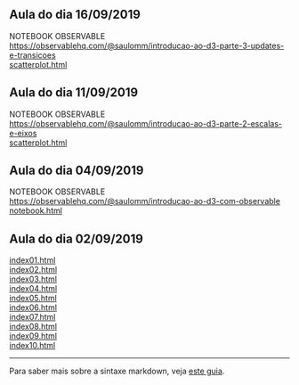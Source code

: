 ## Aula do dia 16/09/2019
NOTEBOOK OBSERVABLE  
https://observablehq.com/@saulomm/introducao-ao-d3-parte-3-updates-e-transicoes    
[scatterplot.html](d3_update/scatterplot.html)<br>  

## Aula do dia 11/09/2019
NOTEBOOK OBSERVABLE  
https://observablehq.com/@saulomm/introducao-ao-d3-parte-2-escalas-e-eixos   
[scatterplot.html](d3_scale/scatterplot.html)<br>  

## Aula do dia 04/09/2019
NOTEBOOK OBSERVABLE  
https://observablehq.com/@saulomm/introducao-ao-d3-com-observable  
[notebook.html](d3_intro/notebook.html)<br>  

## Aula do dia 02/09/2019

[index01.html](basic/index01.html)<br>
[index02.html](basic/index02.html)<br>
[index03.html](basic/index03.html)<br>
[index04.html](basic/index04.html)<br>
[index05.html](basic/index05.html)<br>
[index06.html](basic/index06.html)<br>
[index07.html](basic/index07.html)<br>
[index08.html](basic/index08.html)<br>
[index09.html](basic/index09.html)<br>
[index10.html](basic/index10.html)<br>

---

Para saber mais sobre a sintaxe markdown, veja [este guia](https://guides.github.com/features/mastering-markdown/).


